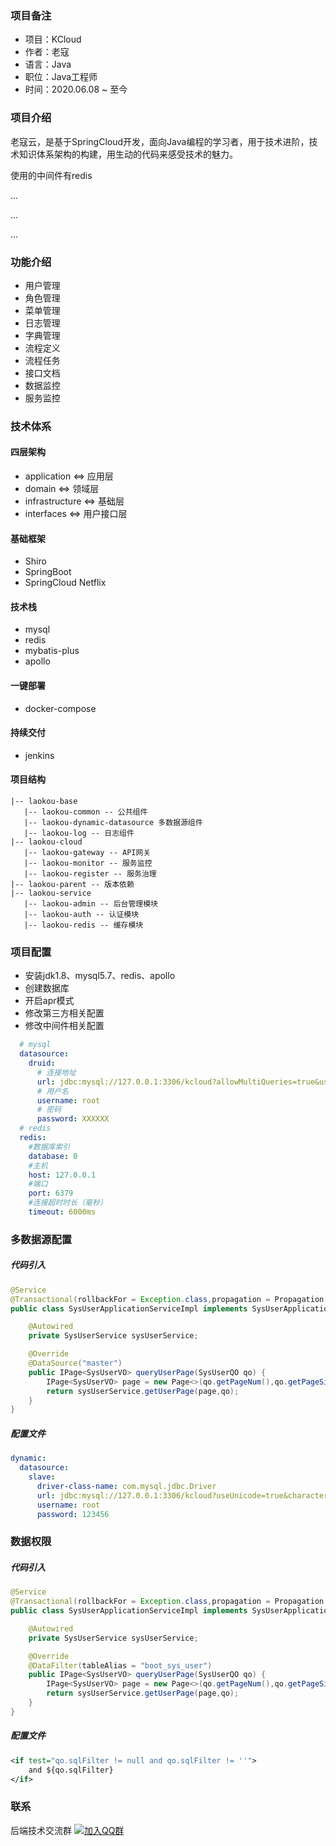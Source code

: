 ### 项目备注
* 项目：KCloud
* 作者：老寇
* 语言：Java
* 职位：Java工程师
* 时间：2020.06.08 ~ 至今

### 项目介绍
老寇云，是基于SpringCloud开发，面向Java编程的学习者，用于技术进阶，技术知识体系架构的构建，用生动的代码来感受技术的魅力。

使用的中间件有redis

...

...

...

### 功能介绍
* 用户管理
* 角色管理
* 菜单管理
* 日志管理
* 字典管理
* 流程定义
* 流程任务
* 接口文档
* 数据监控
* 服务监控

### 技术体系

#### 四层架构
* application <=> 应用层
* domain <=> 领域层
* infrastructure <=> 基础层
* interfaces <=> 用户接口层

#### 基础框架
* Shiro
* SpringBoot
* SpringCloud Netflix

#### 技术栈
* mysql
* redis
* mybatis-plus
* apollo

#### 一键部署
* docker-compose

#### 持续交付
* jenkins

#### 项目结构
~~~
|-- laokou-base
   |-- laokou-common -- 公共组件
   |-- laokou-dynamic-datasource 多数据源组件
   |-- laokou-log -- 日志组件
|-- laokou-cloud
   |-- laokou-gateway -- API网关
   |-- laokou-monitor -- 服务监控
   |-- laokou-register -- 服务治理
|-- laokou-parent -- 版本依赖
|-- laokou-service
   |-- laokou-admin -- 后台管理模块
   |-- laokou-auth -- 认证模块
   |-- laokou-redis -- 缓存模块
~~~

### 项目配置
* 安装jdk1.8、mysql5.7、redis、apollo
* 创建数据库
* 开启apr模式
* 修改第三方相关配置
* 修改中间件相关配置

```yaml
  # mysql
  datasource:
    druid:
      # 连接地址
      url: jdbc:mysql://127.0.0.1:3306/kcloud?allowMultiQueries=true&useUnicode=true&characterEncoding=UTF-8&useSSL=false
      # 用户名
      username: root
      # 密码
      password: XXXXXX
  # redis
  redis:
    #数据库索引
    database: 0
    #主机
    host: 127.0.0.1
    #端口
    port: 6379
    #连接超时时长（毫秒）
    timeout: 6000ms 
```

### 多数据源配置
##### 代码引入
```java
@Service
@Transactional(rollbackFor = Exception.class,propagation = Propagation.REQUIRES_NEW)
public class SysUserApplicationServiceImpl implements SysUserApplicationService {

    @Autowired
    private SysUserService sysUserService;

    @Override
    @DataSource("master")
    public IPage<SysUserVO> queryUserPage(SysUserQO qo) {
        IPage<SysUserVO> page = new Page<>(qo.getPageNum(),qo.getPageSize());
        return sysUserService.getUserPage(page,qo);
    }
}
```
##### 配置文件
```yaml
dynamic:
  datasource:
    slave:
      driver-class-name: com.mysql.jdbc.Driver
      url: jdbc:mysql://127.0.0.1:3306/kcloud?useUnicode=true&characterEncoding=UTF-8&useJDBCCompliantTimezoneShift=true&useLegacyDatetimeCode=false&serverTimezone=Asia/Shanghai&useSSL=false
      username: root
      password: 123456
```

### 数据权限
##### 代码引入
```java
@Service
@Transactional(rollbackFor = Exception.class,propagation = Propagation.REQUIRES_NEW)
public class SysUserApplicationServiceImpl implements SysUserApplicationService {

    @Autowired
    private SysUserService sysUserService;

    @Override
    @DataFilter(tableAlias = "boot_sys_user")
    public IPage<SysUserVO> queryUserPage(SysUserQO qo) {
        IPage<SysUserVO> page = new Page<>(qo.getPageNum(),qo.getPageSize());
        return sysUserService.getUserPage(page,qo);
    }
}
```
##### 配置文件
```xml
<if test="qo.sqlFilter != null and qo.sqlFilter != ''">
    and ${qo.sqlFilter}
</if>
```
### 联系
后端技术交流群 [![加入QQ群](https://img.shields.io/badge/Q群-218686225-blue.svg)](https://qm.qq.com/cgi-bin/qm/qr?k=WFANTXDEjrDw6UxsrRFCv_rQsEu6LTxH&jump_from=webapi)
